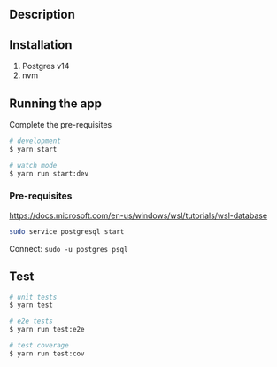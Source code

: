 ## Description


## Installation

1. Postgres v14
2. nvm

## Running the app

Complete the pre-requisites
```bash
# development
$ yarn start

# watch mode
$ yarn run start:dev
```

### Pre-requisites
https://docs.microsoft.com/en-us/windows/wsl/tutorials/wsl-database
```bash
sudo service postgresql start
```
Connect: `sudo -u postgres psql`

## Test

```bash
# unit tests
$ yarn test

# e2e tests
$ yarn run test:e2e

# test coverage
$ yarn run test:cov
```


